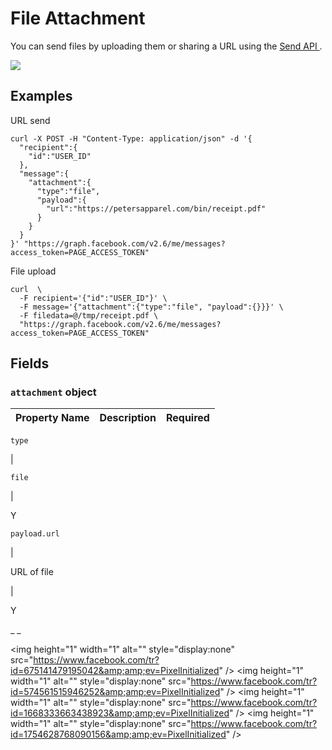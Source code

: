#  File Attachment

You can send files by uploading them or sharing a URL using the [ Send API
](/docs/messenger-platform/send-api-reference#request) .

![](https://scontent.xx.fbcdn.net/t39.2365-6/13480153_1115020735225077_1305291896_n.png)

##  Examples

URL send

    
    
    curl -X POST -H "Content-Type: application/json" -d '{
      "recipient":{
        "id":"USER_ID"
      },
      "message":{
        "attachment":{
          "type":"file",
          "payload":{
            "url":"https://petersapparel.com/bin/receipt.pdf"
          }
        }
      }
    }' "https://graph.facebook.com/v2.6/me/messages?access_token=PAGE_ACCESS_TOKEN"    

File upload

    
    
    curl  \
      -F recipient='{"id":"USER_ID"}' \
      -F message='{"attachment":{"type":"file", "payload":{}}}' \
      -F filedata=@/tmp/receipt.pdf \
      "https://graph.facebook.com/v2.6/me/messages?access_token=PAGE_ACCESS_TOKEN"    

##  Fields

###  ` attachment ` object

Property Name  |  Description  |  Required  
---|---|---  
  
` type `

|

` file `

|

Y  
  
` payload.url `

|

URL of file

|

Y  
  
_ _

&lt;img height="1" width="1" alt="" style="display:none"
src="https://www.facebook.com/tr?id=675141479195042&amp;amp;ev=PixelInitialized"
/&gt; &lt;img height="1" width="1" alt="" style="display:none"
src="https://www.facebook.com/tr?id=574561515946252&amp;amp;ev=PixelInitialized"
/&gt; &lt;img height="1" width="1" alt="" style="display:none"
src="https://www.facebook.com/tr?id=1668333663438923&amp;amp;ev=PixelInitialized"
/&gt; &lt;img height="1" width="1" alt="" style="display:none"
src="https://www.facebook.com/tr?id=1754628768090156&amp;amp;ev=PixelInitialized"
/&gt;

